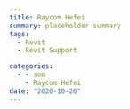 ```yaml
---
title: Raycom Hefei
summary: placeholder summary
tags:
  - Revit
  - Revit Support

categories:
  - - som
    - Raycom Hefei
date: "2020-10-26"
---
```

